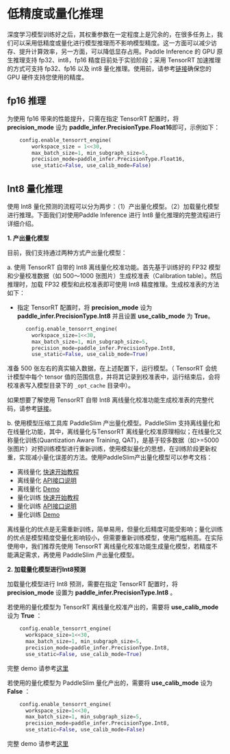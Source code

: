 # 低精度或量化推理

深度学习模型训练好之后，其权重参数在一定程度上是冗余的，在很多任务上，我们可以采用低精度或量化进行模型推理而不影响模型精度。这一方面可以减少访存、提升计算效率，另一方面，可以降低显存占用。Paddle Inference 的 GPU 原生推理支持 fp32、int8，fp16 精度目前处于实验阶段；采用 TensorRT 加速推理的方式可支持 fp32、fp16 以及 int8 量化推理。使用前，请参考[链接](https://docs.nvidia.com/deeplearning/tensorrt/support-matrix/index.html)确保您的 GPU 硬件支持您使用的精度。

## fp16 推理

为使用 fp16 带来的性能提升，只需在指定 TensorRT 配置时，将 **precision_mode** 设为 **paddle_infer.PrecisionType.Float16**即可，示例如下：

```python
	config.enable_tensorrt_engine(
		workspace_size = 1<<30,
		max_batch_size=1, min_subgraph_size=5,
		precision_mode=paddle_infer.PrecisionType.Float16,
		use_static=False, use_calib_mode=False)
```

## Int8 量化推理

使用 Int8 量化预测的流程可以分为两步：（1）产出量化模型。（2）加载量化模型进行推理。下面我们对使用Paddle Inference 进行 Int8 量化推理的完整流程进行详细介绍。

**1. 产出量化模型**

目前，我们支持通过两种方式产出量化模型：

a. 使用 TensorRT 自带的 Int8 离线量化校准功能。首先基于训练好的 FP32 模型和少量校准数据（如 500～1000 张图片）生成校准表（Calibration table）。然后推理时，加载 FP32 模型和此校准表即可使用 Int8 精度推理。生成校准表的方法如下：

  - 指定 TensorRT 配置时，将 **precision_mode** 设为 **paddle_infer.PrecisionType.Int8** 并且设置 **use_calib_mode** 为 **True**。

```python
      config.enable_tensorrt_engine(
        workspace_size=1<<30,
        max_batch_size=1, min_subgraph_size=5,
        precision_mode=paddle_infer.PrecisionType.Int8,
        use_static=False, use_calib_mode=True)
```
准备 500 张左右的真实输入数据，在上述配置下，运行模型。（ TensorRT 会统计模型中每个 tensor 值的范围信息，并将其记录到校准表中，运行结束后，会将校准表写入模型目录下的 `_opt_cache` 目录中）。

如果想要了解使用 TensorRT 自带 Int8 离线量化校准功能生成校准表的完整代码，请参考[链接](https://github.com/PaddlePaddle/Paddle-Inference-Demo/blob/master/c%2B%2B/paddle-trt/trt_gen_calib_table_test.cc)。

b. 使用模型压缩工具库 PaddleSlim 产出量化模型。PaddleSlim 支持离线量化和在线量化功能，其中，离线量化与TensorRT 离线量化校准原理相似；在线量化又称量化训练(Quantization Aware Training, QAT)，是基于较多数据（如>=5000张图片）对预训练模型进行重新训练，使用模拟量化的思想，在训练阶段更新权重，实现减小量化误差的方法。使用PaddleSlim产出量化模型可以参考文档：
  
  - 离线量化 [快速开始教程](https://paddlepaddle.github.io/PaddleSlim/quick_start/quant_post_tutorial.html)
  - 离线量化 [API接口说明](https://paddlepaddle.github.io/PaddleSlim/api_cn/quantization_api.html#quant-post)
  - 离线量化 [Demo](https://github.com/PaddlePaddle/PaddleSlim/tree/release/1.1.0/demo/quant/quant_post)
  - 量化训练 [快速开始教程](https://github.com/PaddlePaddle/PaddleSlim/blob/develop/docs/zh_cn/quick_start/dygraph/dygraph_quant_aware_training_tutorial.md)
  - 量化训练 [API接口说明](https://paddlepaddle.github.io/PaddleSlim/api_cn/quantization_api.html#quant-aware)
  - 量化训练 [Demo](https://github.com/PaddlePaddle/PaddleSlim/tree/release/1.1.0/demo/quant/quant_aware)

离线量化的优点是无需重新训练，简单易用，但量化后精度可能受影响；量化训练的优点是模型精度受量化影响较小，但需要重新训练模型，使用门槛稍高。在实际使用中，我们推荐先使用 TensorRT 离线量化校准功能生成量化模型，若精度不能满足需求，再使用 PaddleSlim 产出量化模型。

**2. 加载量化模型进行Int8预测**       


加载量化模型进行 Int8 预测，需要在指定 TensorRT 配置时，将 **precision_mode** 设置为 **paddle_infer.PrecisionType.Int8** 。

若使用的量化模型为 TensorRT 离线量化校准产出的，需要将 **use_calib_mode** 设为 **True** ：

```python
    config.enable_tensorrt_engine(
      workspace_size=1<<30,
      max_batch_size=1, min_subgraph_size=5,
      precision_mode=paddle_infer.PrecisionType.Int8,
      use_static=False, use_calib_mode=True)
```

完整 demo 请参考[这里](https://github.com/PaddlePaddle/Paddle-Inference-Demo/tree/master/c%2B%2B/paddle-trt/README.md#%E5%8A%A0%E8%BD%BD%E6%A0%A1%E5%87%86%E8%A1%A8%E6%89%A7%E8%A1%8Cint8%E9%A2%84%E6%B5%8B)

若使用的量化模型为 PaddleSlim 量化产出的，需要将 **use_calib_mode** 设为 **False** ：

```python
    config.enable_tensorrt_engine(
      workspace_size=1<<30,
      max_batch_size=1, min_subgraph_size=5,
      precision_mode=paddle_infer.PrecisionType.Int8,
      use_static=False, use_calib_mode=False)
```

完整 demo 请参考[这里](https://github.com/PaddlePaddle/Paddle-Inference-Demo/tree/master/c%2B%2B/paddle-trt/README.md#%E4%B8%89%E4%BD%BF%E7%94%A8trt-%E5%8A%A0%E8%BD%BDpaddleslim-int8%E9%87%8F%E5%8C%96%E6%A8%A1%E5%9E%8B%E9%A2%84%E6%B5%8B)
